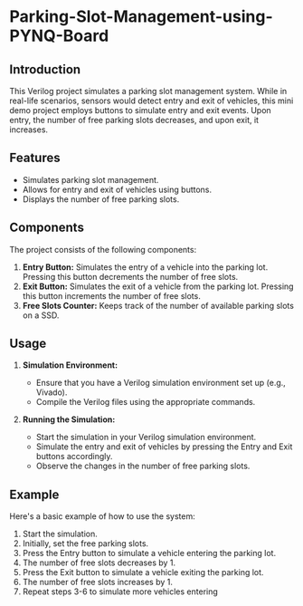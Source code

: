 # Parking-Slot-Management-using-PYNQ-Board

## Introduction
This Verilog project simulates a parking slot management system. While in real-life scenarios, sensors would detect entry and exit of vehicles, this mini demo project employs buttons to simulate entry and exit events. Upon entry, the number of free parking slots decreases, and upon exit, it increases.

## Features
- Simulates parking slot management.
- Allows for entry and exit of vehicles using buttons.
- Displays the number of free parking slots.

## Components
The project consists of the following components:
1. **Entry Button:** Simulates the entry of a vehicle into the parking lot. Pressing this button decrements the number of free slots.
2. **Exit Button:** Simulates the exit of a vehicle from the parking lot. Pressing this button increments the number of free slots.
3. **Free Slots Counter:** Keeps track of the number of available parking slots on a SSD.

## Usage
1. **Simulation Environment:**
    - Ensure that you have a Verilog simulation environment set up (e.g., Vivado).
    - Compile the Verilog files using the appropriate commands.

2. **Running the Simulation:**
    - Start the simulation in your Verilog simulation environment.
    - Simulate the entry and exit of vehicles by pressing the Entry and Exit buttons accordingly.
    - Observe the changes in the number of free parking slots.

## Example
Here's a basic example of how to use the system:
1. Start the simulation.
2. Initially, set the free parking slots.
3. Press the Entry button to simulate a vehicle entering the parking lot.
4. The number of free slots decreases by 1.
5. Press the Exit button to simulate a vehicle exiting the parking lot.
6. The number of free slots increases by 1.
7. Repeat steps 3-6 to simulate more vehicles entering

